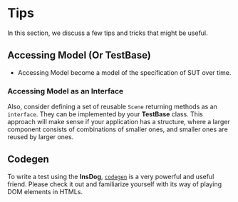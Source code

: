# Tips

In this section, we discuss a few tips and tricks that might be useful.

## Accessing Model (Or TestBase)


* Accessing Model become a model of the specification of SUT over time.


### Accessing Model  as an Interface
Also, consider defining a set of reusable `Scene` returning methods as an `interface`.
They can be implemented by your **TestBase** class.
This approach will make sense if your application has a structure, where a larger component consists of combinations of smaller ones, and smaller ones are reused by larger ones.


## Codegen

To write a test using the **InsDog**, [`codegen`](https://playwright.dev/java/docs/codegen) is a very powerful and useful friend.
Please check it out and familiarize yourself with its way of playing DOM elements in HTMLs.
